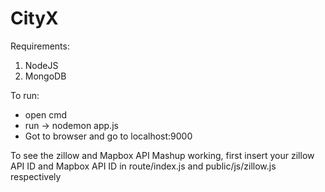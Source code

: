 # CityX

Requirements:
1. NodeJS 
2. MongoDB

To run:

- open cmd
- run -> nodemon app.js
- Got to browser and go to localhost:9000

To see the zillow and Mapbox API Mashup working, first insert your zillow API ID and Mapbox API ID in route/index.js and public/js/zillow.js respectively
